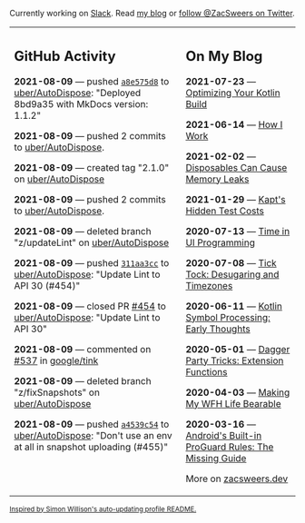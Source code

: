 Currently working on [Slack](https://slack.com/). Read [my blog](https://zacsweers.dev/) or [follow @ZacSweers on Twitter](https://twitter.com/ZacSweers).

<table><tr><td valign="top" width="60%">

## GitHub Activity
<!-- githubActivity starts -->
**2021-08-09** — pushed [`a8e575d8`](https://github.com/uber/AutoDispose/commit/a8e575d83c1b2316f3987e16eb2dce27043b849d) to [uber/AutoDispose](https://api.github.com/repos/uber/AutoDispose): "Deployed 8bd9a35 with MkDocs version: 1.1.2"

**2021-08-09** — pushed 2 commits to [uber/AutoDispose](https://api.github.com/repos/uber/AutoDispose).

**2021-08-09** — created tag "2.1.0" on [uber/AutoDispose](https://api.github.com/repos/uber/AutoDispose)

**2021-08-09** — pushed 2 commits to [uber/AutoDispose](https://api.github.com/repos/uber/AutoDispose).

**2021-08-09** — deleted branch "z/updateLint" on [uber/AutoDispose](https://api.github.com/repos/uber/AutoDispose)

**2021-08-09** — pushed [`311aa3cc`](https://github.com/uber/AutoDispose/commit/311aa3cce8e30ea4f524343d201409b28e51d8f1) to [uber/AutoDispose](https://api.github.com/repos/uber/AutoDispose): "Update Lint to API 30 (#454)"

**2021-08-09** — closed PR [#454](https://api.github.com/repos/uber/AutoDispose/pulls/454) to [uber/AutoDispose](https://api.github.com/repos/uber/AutoDispose): "Update Lint to API 30"

**2021-08-09** — commented on [#537](https://github.com/google/tink/pull/537#issuecomment-895437806) in [google/tink](https://api.github.com/repos/google/tink)

**2021-08-09** — deleted branch "z/fixSnapshots" on [uber/AutoDispose](https://api.github.com/repos/uber/AutoDispose)

**2021-08-09** — pushed [`a4539c54`](https://github.com/uber/AutoDispose/commit/a4539c543da72d1e6bbd262b3810dc8b73e7b597) to [uber/AutoDispose](https://api.github.com/repos/uber/AutoDispose): "Don't use an env at all in snapshot uploading (#455)"
<!-- githubActivity ends -->
</td><td valign="top" width="40%">

## On My Blog
<!-- blog starts -->
**2021-07-23** — [Optimizing Your Kotlin Build](https://www.zacsweers.dev/optimizing-your-kotlin-build/)

**2021-06-14** — [How I Work](https://www.zacsweers.dev/how-i-work/)

**2021-02-02** — [Disposables Can Cause Memory Leaks](https://www.zacsweers.dev/disposables-can-cause-memory-leaks/)

**2021-01-29** — [Kapt's Hidden Test Costs](https://www.zacsweers.dev/kapts-hidden-test-costs/)

**2020-07-13** — [Time in UI Programming](https://www.zacsweers.dev/time-in-ui/)

**2020-07-08** — [Tick Tock: Desugaring and Timezones](https://www.zacsweers.dev/ticktock-desugaring-timezones/)

**2020-06-11** — [Kotlin Symbol Processing: Early Thoughts](https://www.zacsweers.dev/kotlin-symbol-processor-early-thoughts/)

**2020-05-01** — [Dagger Party Tricks: Extension Functions](https://www.zacsweers.dev/dagger-party-tricks-extension-functions/)

**2020-04-03** — [Making My WFH Life Bearable](https://www.zacsweers.dev/making-wfh-life-bearable/)

**2020-03-16** — [Android's Built-in ProGuard Rules: The Missing Guide](https://www.zacsweers.dev/android-proguard-rules/)
<!-- blog ends -->
More on [zacsweers.dev](https://zacsweers.dev/)
</td></tr></table>

<sub><a href="https://simonwillison.net/2020/Jul/10/self-updating-profile-readme/">Inspired by Simon Willison's auto-updating profile README.</a></sub>